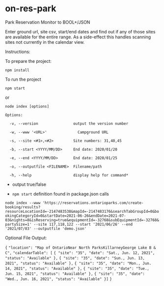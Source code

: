 # on-res-park

 Park Reservation Monitor to BOOL+/JSON
 
 Enter ground url, site csv, start/end dates and find out if any of those sites are available for the entire range.
 As a side-effect this handles scanning sites not currently in the calendar view.


Instructions:

To prepare the project:



`npm install`



To run the project


`npm start` 

or 

`node index [options]`




`Options:`

`  -v, --version                output the version number`

`  -w, --www '<URL>'              Campground URL`

`  -s, --site <#1>,<#2>         Site numbers: 31,40,45`

`  -b, --start <YYYY/MM/DD>     End date: 2020/01/20`

`  -e, --end <YYYY/MM/DD>       End date: 2020/01/25`

`  -o, --outputfile <FILENAME>  Filename/path`

`  -h, --help                   display help for command*`




- output true/false


- `npm start` definition found in package.json calls 

`node index --www 'https://reservations.ontarioparks.com/create-booking/results?resourceLocationId=-2147483538&mapId=-2147483176&searchTabGroupId=0&bookingCategoryId=0&startDate=2021-06-26&endDate=2021-07-03&nights=8&isReserving=true&equipmentId=-32768&subEquipmentId=-32768&partySize=1' --site 117,118,122 --start '2021/06/26' --end '2021/07/03' --outputfile 'demo.json'`





Optional File Output:

`{`
  `"location": "Map of OntarioNear North ParksKillarneyGeorge Lake B & C",`
  `"calendarTable": [`
    `{ "site": "35", "date": "Sat., Jun. 12, 2021", "status": "Available" },`
    `{ "site": "35", "date": "Sun., Jun. 13, 2021", "status": "Available" },`
    `{ "site": "35", "date": "Mon., Jun. 14, 2021", "status": "Available" },`
    `{ "site": "35", "date": "Tue., Jun. 15, 2021", "status": "Available" },`
    `{ "site": "35", "date": "Wed., Jun. 16, 2021", "status": "Available" }]`
`}`
